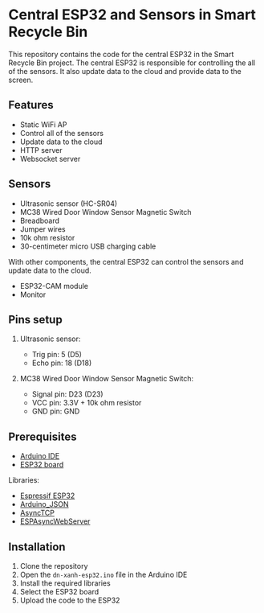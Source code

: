 # Central ESP32 and Sensors in Smart Recycle Bin

This repository contains the code for the central ESP32 in the Smart Recycle Bin project. The central ESP32 is responsible for controlling the all of the sensors. It also update data to the cloud and provide data to the screen.

## Features

-   Static WiFi AP
-   Control all of the sensors
-   Update data to the cloud
-   HTTP server
-   Websocket server

## Sensors

-   Ultrasonic sensor (HC-SR04)
-   MC38 Wired Door Window Sensor Magnetic Switch
-   Breadboard
-   Jumper wires
-   10k ohm resistor
-   30-centimeter micro USB charging cable

With other components, the central ESP32 can control the sensors and update data to the cloud.

-   ESP32-CAM module
-   Monitor

## Pins setup

1. Ultrasonic sensor:

    - Trig pin: 5 (D5)
    - Echo pin: 18 (D18)

2. MC38 Wired Door Window Sensor Magnetic Switch:
    - Signal pin: D23 (D23)
    - VCC pin: 3.3V + 10k ohm resistor
    - GND pin: GND

## Prerequisites

-   [Arduino IDE](https://www.arduino.cc/en/software)
-   [ESP32 board](https://randomnerdtutorials.com/installing-the-esp32-board-in-arduino-ide-windows-instructions/)

Libraries:

-   [Espressif ESP32](https://raw.githubusercontent.com/espressif/arduino-esp32/gh-pages/package_esp32_index.json/)
-   [Arduino_JSON](https://github.com/arduino-libraries/Arduino_JSON/)
-   [AsyncTCP](https://github.com/me-no-dev/AsyncTCP)
-   [ESPAsyncWebServer](https://github.com/me-no-dev/ESPAsyncWebServer)

## Installation

1. Clone the repository
2. Open the `dn-xanh-esp32.ino` file in the Arduino IDE
3. Install the required libraries
4. Select the ESP32 board
5. Upload the code to the ESP32
